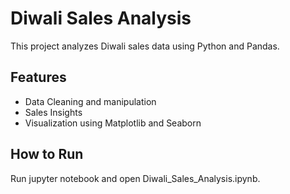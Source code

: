 # Diwali Sales Analysis
This project analyzes Diwali sales data using Python and Pandas.
## Features
- Data Cleaning and manipulation
- Sales Insights
- Visualization using Matplotlib and Seaborn
## How to Run
Run jupyter notebook and open Diwali_Sales_Analysis.ipynb.
